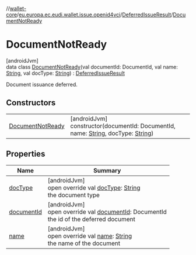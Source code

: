 //[wallet-core](../../../../index.md)/[eu.europa.ec.eudi.wallet.issue.openid4vci](../../index.md)/[DeferredIssueResult](../index.md)/[DocumentNotReady](index.md)

# DocumentNotReady

[androidJvm]\
data class [DocumentNotReady](index.md)(val documentId: DocumentId, val
name: [String](https://kotlinlang.org/api/latest/jvm/stdlib/kotlin/-string/index.html), val
docType: [String](https://kotlinlang.org/api/latest/jvm/stdlib/kotlin/-string/index.html)) : [DeferredIssueResult](../index.md)

Document issuance deferred.

## Constructors

|                                            |                                                                                                                                                                                                                                        |
|--------------------------------------------|----------------------------------------------------------------------------------------------------------------------------------------------------------------------------------------------------------------------------------------|
| [DocumentNotReady](-document-not-ready.md) | [androidJvm]<br>constructor(documentId: DocumentId, name: [String](https://kotlinlang.org/api/latest/jvm/stdlib/kotlin/-string/index.html), docType: [String](https://kotlinlang.org/api/latest/jvm/stdlib/kotlin/-string/index.html)) |

## Properties

| Name                         | Summary                                                                                                                                                         |
|------------------------------|-----------------------------------------------------------------------------------------------------------------------------------------------------------------|
| [docType](doc-type.md)       | [androidJvm]<br>open override val [docType](doc-type.md): [String](https://kotlinlang.org/api/latest/jvm/stdlib/kotlin/-string/index.html)<br>the document type |
| [documentId](document-id.md) | [androidJvm]<br>open override val [documentId](document-id.md): DocumentId<br>the id of the deferred document                                                   |
| [name](name.md)              | [androidJvm]<br>open override val [name](name.md): [String](https://kotlinlang.org/api/latest/jvm/stdlib/kotlin/-string/index.html)<br>the name of the document |
